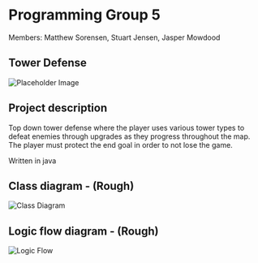 # Programming Group 5

Members: Matthew Sorensen, Stuart Jensen, Jasper Mowdood

## Tower Defense

![Placeholder Image](https://github.com/MarsMatthew/SkylineProgramming5/blob/main/image/towerDefense.jpeg?raw=true)

## Project description

Top down tower defense where the player uses various tower types to defeat enemies through upgrades as they progress throughout the map. The player must protect the end goal in order to not lose the game.

Written in java

## Class diagram - (Rough)

![Class Diagram](https://github.com/MarsMatthew/SkylineProgramming5/blob/main/image/TowerClassDiagram.drawio%20(1).png?raw=true)

## Logic flow diagram - (Rough)

![Logic Flow](https://github.com/MarsMatthew/SkylineProgramming5/blob/main/image/TowerLogicFlow.png?raw=true)
